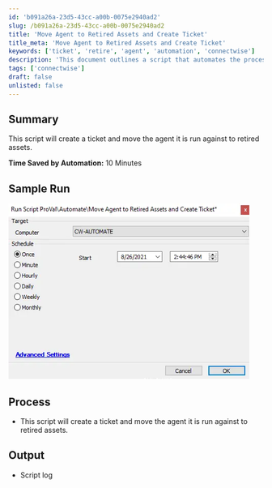 ```yaml
---
id: 'b091a26a-23d5-43cc-a00b-0075e2940ad2'
slug: /b091a26a-23d5-43cc-a00b-0075e2940ad2
title: 'Move Agent to Retired Assets and Create Ticket'
title_meta: 'Move Agent to Retired Assets and Create Ticket'
keywords: ['ticket', 'retire', 'agent', 'automation', 'connectwise']
description: 'This document outlines a script that automates the process of creating a ticket and moving the specified agent to the retired assets section in ConnectWise Automate, saving approximately 10 minutes of manual work.'
tags: ['connectwise']
draft: false
unlisted: false
---
```


## Summary

This script will create a ticket and move the agent it is run against to retired assets.

**Time Saved by Automation:** 10 Minutes

## Sample Run

![Sample Run](../../../static/img/docs/b091a26a-23d5-43cc-a00b-0075e2940ad2/image_1.webp)

## Process

- This script will create a ticket and move the agent it is run against to retired assets.

## Output

- Script log